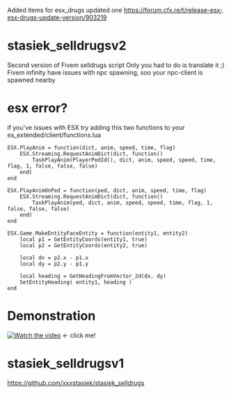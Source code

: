 
Added items for esx_drugs updated one 
https://forum.cfx.re/t/release-esx-esx-drugs-update-version/903219


# stasiek_selldrugsv2
Second version of Fivem selldrugs script
Only you had to do is translate it ;)
Fivem infinity have issues with npc spawning, soo your npc-client is spawned nearby

# esx error?
if you've issues with ESX try adding this two functions to your es_extended/client/functions.lua
```
ESX.PlayAnim = function(dict, anim, speed, time, flag)
    ESX.Streaming.RequestAnimDict(dict, function()
        TaskPlayAnim(PlayerPedId(), dict, anim, speed, speed, time, flag, 1, false, false, false)
    end)
end

ESX.PlayAnimOnPed = function(ped, dict, anim, speed, time, flag)
    ESX.Streaming.RequestAnimDict(dict, function()
        TaskPlayAnim(ped, dict, anim, speed, speed, time, flag, 1, false, false, false)
    end)
end

ESX.Game.MakeEntityFaceEntity = function(entity1, entity2)
    local p1 = GetEntityCoords(entity1, true)
    local p2 = GetEntityCoords(entity2, true)

    local dx = p2.x - p1.x
    local dy = p2.y - p1.y

    local heading = GetHeadingFromVector_2d(dx, dy)
    SetEntityHeading( entity1, heading )
end
```

# Demonstration
[![Watch the video](http://xstasiek.pl/img/stasiek31.png)](https://youtu.be/lwCv3NeQZCo) <- click me!

# stasiek_selldrugsv1
https://github.com/xxxstasiek/stasiek_selldrugs
